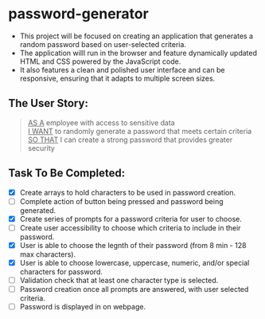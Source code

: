 # password-generator

* This project will be focused on creating an application that generates a random password based on user-selected criteria.
* The application willl run in the browser and feature dynamically updated HTML and CSS powered by the JavaScript code.
* It also features a clean and polished user interface and can be responsive, ensuring that it adapts to multiple screen sizes.

## The User Story:
> <ins>AS A</ins> employee with access to sensitive data\
> <ins>I WANT</ins> to randomly generate a password that meets certain criteria\
> <ins>SO THAT</ins> I can create a strong password that provides greater security

## Task To Be Completed:
- [x] Create arrays to hold characters to be used in password creation.
- [ ] Complete action of button being pressed and password being generated.
- [x] Create series of prompts for a password criteria for user to choose.
- [ ] Create user accessibility to choose which criteria to include in their password.
- [x] User is able to choose the legnth of their password (from 8 min - 128 max characters).
- [x] User is able to choose lowercase, uppercase, numeric, and/or special characters for password.
- [ ] Validation check that at least one character type is selected.
- [ ] Password creation once all prompts are answered, with user selected criteria.
- [ ] Password is displayed in on webpage.